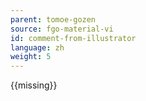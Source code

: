 ```yaml
---
parent: tomoe-gozen
source: fgo-material-vi
id: comment-from-illustrator
language: zh
weight: 5
---
```


{{missing}}

